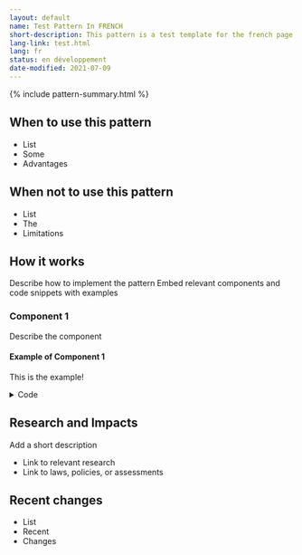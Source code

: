 ```yaml
---
layout: default
name: Test Pattern In FRENCH
short-description: This pattern is a test template for the french page.
lang-link: test.html
lang: fr
status: en développement
date-modified: 2021-07-09
---
```


{% include pattern-summary.html %}

## When to use this pattern

* List
* Some
* Advantages

## When not to use this pattern

* List
* The
* Limitations

## How it works

Describe how to implement the pattern
Embed relevant components and code snippets with examples

### Component 1

Describe the component

<section>
    <h4>Example of Component 1</h4>
    <div class="panel panel-default pattern-demo">
        <div class="panel-body">
            <p>This is the example!</p>
        </div>
    </div>
    <details>
        <summary>Code</summary>
        <pre><code>&lt;section>
    &lt;h4>Example of Component 1&lt;/h4>
    &lt;div class="panel panel-default pattern-demo">
        &lt;div class="panel-body">
            &lt;p>This is the example!&lt;/p>
        &lt;/div>
    &lt;/div>
    &lt;details>
        &lt;summary>Code&lt;/summary>
        &lt;pre>&lt;code>&amp;lt;p>This is the example!
...
&amp;lt;/p>&lt;/code>&lt;/pre>
    &lt;/details>
&lt;/section></code></pre>
    </details>
</section>

## Research and Impacts

Add a short description

* Link to relevant research
* Link to laws, policies, or assessments

## Recent changes

* List
* Recent
* Changes
